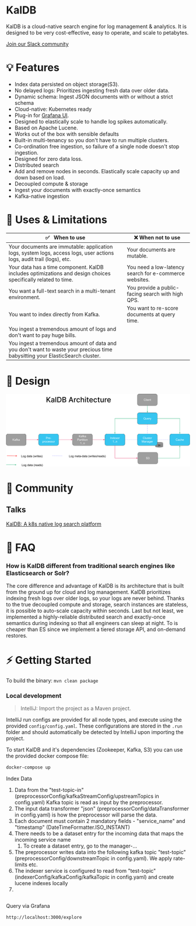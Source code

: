 
# KalDB

KalDB is a cloud-native search engine for log management & analytics. It is designed to be very cost-effective, easy to operate, and scale to petabytes.

[Join our Slack community](https://join.slack.com/t/kaldb/shared_invite/zt-1om21f1yv-jyRUCH1JO6g6HMlKgd8mDw)

# 💡 Features

- Index data persisted on object storage(S3).
- No delayed logs: Prioritizes ingesting fresh data over older data.
- Dynamic schema: Ingest JSON documents with or without a strict schema
- Cloud-native: Kubernetes ready
- Plug-in for [Grafana UI](https://github.com/slackhq/slack-kaldb-app). 
- Designed to elastically scale to handle log spikes automatically.
- Based on Apache Lucene.
- Works out of the box with sensible defaults
- Built-in multi-tenancy so you don't have to run multiple clusters.
- Co-ordination free ingestion, so failure of a single node doesn't stop ingestion.
- Designed for zero data loss. 
- Distributed search
- Add and remove nodes in seconds. Elastically scale capacity up and down based on load.
- Decoupled compute & storage
- Ingest your documents with exactly-once semantics
- Kafka-native ingestion

# 🔎 Uses & Limitations
| :white_check_mark: &nbsp; When to use                                                  	                                                    | :x: When not to use                                       	            |
|---------------------------------------------------------------------------------------------------------------------------------------------|------------------------------------------------------------------------|
| Your documents are immutable: application logs, system logs, access logs, user actions logs, audit trail  (logs), etc.                    	 | Your documents are mutable.   	                                        |
| Your data has a time component. KalDB includes optimizations and design choices specifically related to time.                               | You need a low-latency search for e-commerce websites.               	 |
| You want a full-text search in a multi-tenant environment.     	                                                                            | You provide a public-facing search with high QPS.	                     |
| You want to index directly from Kafka.                                                                                                      | You want to re-score documents at query time.                          |
| You ingest a tremendous amount of logs and don't want to pay huge bills.                                                             	      |                                                                        |
| You ingest a tremendous amount of data and you don't want to waste your precious time babysitting your ElasticSearch cluster.               |                                                                        |

# 🎨  Design
![KalDB Architecture](docs/assets/images/kaldb_architecture.png)


# 💬 Community
## Talks
[KalDB: A k8s native log search platform](https://www.youtube.com/watch?v=soC04dpOQEM&t=9391s)

# 🙋 FAQ

### How is KalDB different from traditional search engines like Elasticsearch or Solr?
The core difference and advantage of KalDB is its architecture that is built from the ground up for cloud and log management. KalDB prioritizes indexing fresh logs over older logs, so your logs are never behind. Thanks to the true decoupled compute and storage, search instances are stateless, it is possible to auto-scale capacity within seconds. Last but not least, we implemented a highly-reliable distributed search and exactly-once semantics during indexing so that all engineers can sleep at night. To is cheaper than ES since we implement a tiered storage API, and on-demand restores.

# ⚡ Getting Started

To build the binary: `mvn clean package`

### Local development

> IntelliJ: Import the project as a Maven project.

IntelliJ run configs are provided for all node types, and execute using the provided `config/config.yaml`. These 
configurations are stored in the `.run` folder and should automatically be detected by IntelliJ upon importing the 
project.

To start KalDB and it's dependencies (Zookeeper, Kafka, S3) you can use the provided docker compose file:

```bash
docker-compose up
```

Index Data
1. Data from the  "test-topic-in" (preprocessorConfig/kafkaStreamConfig/upstreamTopics in config.yaml) Kafka topic is read as input by the preprocessor.
2. The input data transformer "json" (preprocessorConfig/dataTransformer in config.yaml) is how the preprocessor will parse the data.
3. Each document must contain 2 mandatory fields - "service_name" and "timestamp" (DateTimeFormatter.ISO_INSTANT)
4. There needs to be a dataset entry for the incoming data that maps the incoming service name
   1. To create a dataset entry, go to the manager-...
5. The preprocessor writes data into the following kafka topic "test-topic"(preprocessorConfig/downstreamTopic in config.yaml). We apply rate-limits etc.
6. The indexer service is configured to read from "test-topic" (indexerConfig/kafkaConfig/kafkaTopic in config.yaml) and create lucene indexes locally
7. 
```

```

Query via Grafana
```
http://localhost:3000/explore
```